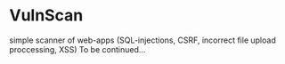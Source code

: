 # VulnScan
<p>
simple scanner of web-apps (SQL-injections, CSRF, incorrect file upload proccessing, XSS) To be continued...</p>